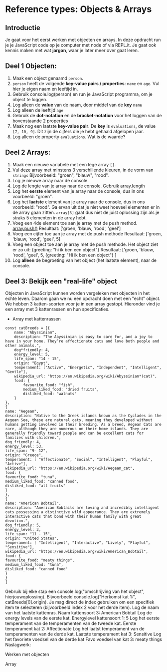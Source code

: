 # Reference types: Objects & Arrays

## Introductie

Je gaat voor het eerst werken met objecten en arrays. In deze opdracht run je je JavaScript code op je computer met node of via REPL.it. Je gaat ook kennis maken met wat **jargon**, waar je later meer over gaat leren.

## Deel 1 Objecten:

1. Maak een object genaamd `person`.
2. `person` heeft de volgende **key-value pairs / properties**: `name` en `age`. Vul hier je eigen naam en leeftijd in.
3. Gebruik console.log(person) en run je JavaScript programma, om je object te loggen.
4. Log alleen de **value** van de naam, door middel van de **key** `name`
5. Log alleen de leeftijd `age`
6. Gebruik de **dot-notation** en de **bracket-notation** voor het loggen van de bovenstaande 2 properties
7. Maak nog een laatste **key-value pair**. De **key** is `evaluations`, de value `[7, 10, 9]`. Dit zijn de cijfers die je hebt gehaald afgelopen jaar.
8. Log alleen de property `evaluations`. Wat is de waarde?

## Deel 2 Arrays:

1. Maak een nieuwe variabele met een lege array `[]`.
2. Vul deze array met minstens 3 verschillende kleuren, in de vorm van `strings` Bijvoorbeeld: "groen", "blauw", "rood".
3. Log je nieuwe array naar de console.
4. Log de lengte van je array naar de console. [Gebruik array.length](https://developer.mozilla.org/docs/Web/JavaScript/Reference/Global_Objects/Array/length)
5. Log het **eerste** element van je array naar de console, dus in ons voorbeeld: "groen".
6. Log het **laatste** element van je array naar de console, dus in ons voorbeeld: "rood". Ga ervan uit dat je niet weet hoeveel elementen er in de array gaan zitten. `array[3]` gaat dus niet de juist oplossing zijn als je straks 5 elementen in de array hebt.
7. Voeg een 4de element toe aan je array met de push method. [array.push()](https://developer.mozilla.org/nl/docs/Web/JavaScript/Reference/Global_Objects/Array/push) Resultaat: ['groen, 'blauw, 'rood', 'geel']
8. Voeg een cijfer toe aan je array met de push methode Resultaat: ['groen, 'blauw, 'rood', 'geel', 5]
9. Voeg een object toe aan je array met de push methode. Het object ziet er zo uit: {greeting: "hi ik ben een object"} Resultaat: ['groen, 'blauw, 'rood', 'geel', 5, {greeting: "Hi ik ben een object"} ]
10. Log **alleen** de begroeting van het object (het laatste element), naar de console.

## Deel 3: Bekijk een "real-life" object

Objecten in JavaScript kunnen worden vergeleken met objecten in het echte leven. Daarom gaan we nu een opdracht doen met een "echt" object. We hebben 3 katten-soorten voor je in een array gestopt. Hieronder vind je een array met 3 kattenrassen en hun specificaties.

- Array met kattenrassen

```
const catBreeds = [{
    name: "Abyssinian",
    description: "The Abyssinian is easy to care for, and a joy to have in your home. They’re affectionate cats and love both people and other animals.",
    dog*friendly: 4,
    energy_level: 5,
    life_span: "14 - 15",
    origin: "Egypt",
    temperament: ["Active", "Energetic", "Independent", "Intelligent", "Gentle"],
    wikipedia_url: "https://en.wikipedia.org/wiki/Abyssinian*(cat)",
    food: {
        favourite_food: "fish",
        medium_liked_food: "dried fruits",
        disliked_food: "walnuts"
    }
},
{
name: "Aegean",
description: "Native to the Greek islands known as the Cyclades in the Aegean Sea, these are natural cats, meaning they developed without humans getting involved in their breeding. As a breed, Aegean Cats are rare, although they are numerous on their home islands. They are generally friendly toward people and can be excellent cats for families with children.",
dog_friendly: 4,
energy_level: 53,
life_span: "9- 12",
origin: "Greece",
temperament: [ "Affectionate", "Social", "Intelligent", "Playful", "Active"],
wikipedia_url: "https://en.wikipedia.org/wiki/Aegean_cat",
food: {
favourite_food: "tuna",
medium_liked_food: "canned food",
disliked_food: "all fruits"
}
},
{
name: "American Bobtail",
description: "American Bobtails are loving and incredibly intelligent cats possessing a distinctive wild appearance. They are extremely interactive cats that bond with their human family with great devotion.",
dog_friendly: 5,
energy_level: 3,
life_span: "11 - 15",
origin: "United States",
temperament: [ "Intelligent", "Interactive", "Lively", "Playful", "Sensitive"],
wikipedia_url: "https://en.wikipedia.org/wiki/American_Bobtail",
food: {
favourite_food: "meaty things",
medium_liked_food: "tuna",
disliked_food: "canned food"
}
}
]
```

Gebruik bij elke stap een console.log("omschrijving van het object", hierjouwoplossing). Bijvoorbeeld console.log("Herkomst
kat 1:", catBreeds[0].origin). Je mag direct de index gebruiken om een specifiek item te selecteren (bijvoorbeeld index 2 voor het derde item).
Log de naam van het laatste kattenras.
Naam kattensoort 3: American Bobtail
Log de energy levels van de eerste kat.
Energylevel kattensoort 1: 5
Log het eerste temperament van de temperamenten van de tweede kat.
Eerste temperament kat 2: Affectionate
Log het laatst temperament van de temperamenten van de derde kat.
Laatste temperament kat 3: Sensitive
Log het favoriete voedsel van de derde kat
Favo voedsel van kat 3: meaty things
Naslagwerk:

Werken met objecten

Array
